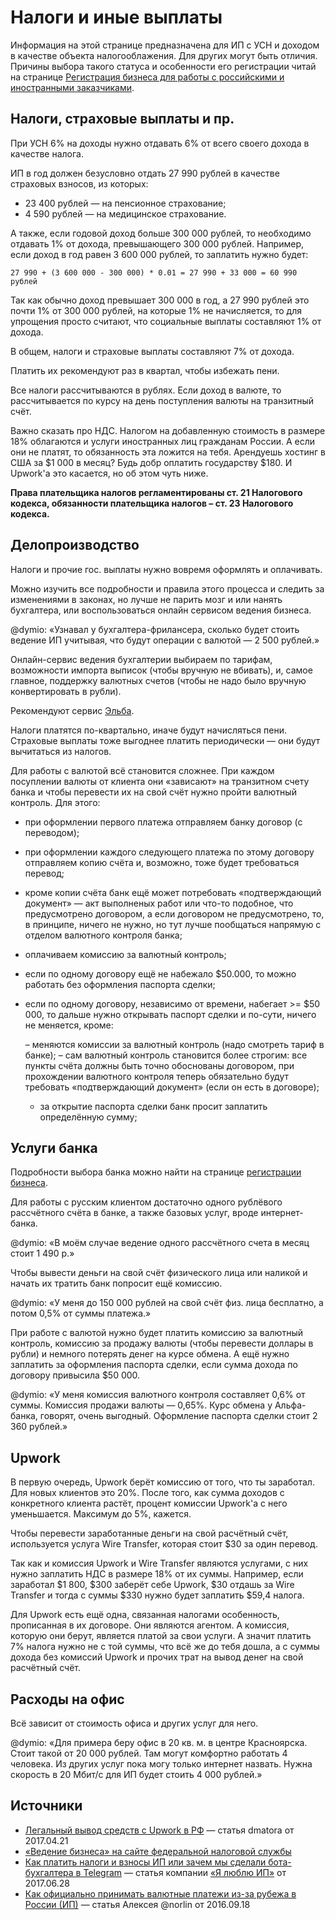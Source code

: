 Налоги и иные выплаты
=====================

Информация на этой странице предназначена для ИП с УСН и доходом в качестве
объекта налогооблажения. Для других могут быть отличия.
Причины выбора такого статуса и особенности его регистрации читай на странице
[Регистрация бизнеса для работы с российскими и иностранными заказчиками](business_registration.md).


Налоги, страховые выплаты и пр.
-------------------------------

При УСН 6% на доходы нужно отдавать 6% от всего своего дохода в качестве налога.

ИП в год должен безусловно отдать 27 990 рублей в качестве страховых взносов,
из которых:

* 23 400 рублей — на пенсионное страхование;
* 4 590 рублей — на медицинское страхование.

А также, если годовой доход больше 300 000 рублей, то необходимо отдавать 1%
от дохода, превышающего 300 000 рублей. Например, если доход в год равен
3 600 000 рублей, то заплатить нужно будет:

    27 990 + (3 600 000 - 300 000) * 0.01 = 27 990 + 33 000 = 60 990 рублей

Так как обычно доход превышает 300 000 в год, а 27 990 рублей это почти 1%
от 300 000 рублей, на которые 1% не начисляется, то для упрощения просто
считают, что социальные выплаты составляют 1% от дохода.

В общем, налоги и страховые выплаты составляют 7% от дохода.

Платить их рекомендуют раз в квартал, чтобы избежать пени.

Все налоги рассчитываются в рублях.
Если доход в валюте, то рассчитывается по курсу на день поступления валюты
на транзитный счёт.

Важно сказать про НДС. Налогом на добавленную стоимость в размере 18% облагаются
и услуги иностранных лиц гражданам России. А если они не платят, то обязанность
эта ложится на тебя. Арендуешь хостинг в США за $1 000 в месяц? Будь добр
оплатить государству $180. И Upwork'а это касается, но об этом чуть ниже.

__Права плательщика налогов регламентированы ст. 21 Налогового кодекса,
обязанности плательщика налогов – ст. 23 Налогового кодекса.__


Делопроизводство
----------------

Налоги и прочие гос. выплаты нужно вовремя оформлять и оплачивать.

Можно изучить все подробности и правила этого процесса и следить за изменениями
в законах, но лучше не парить мозг и или нанять бухгалтера, или воспользоваться
онлайн сервисом ведения бизнеса.

@dymio: «Узнавал у бухгалтера-фрилансера, сколько будет стоить ведение ИП
учитывая, что будут операции с валютой — 2 500 рублей.»

Онлайн-сервис ведения бухгалтерии выбираем по тарифам, возможности импорта
выписок (чтобы вручную не вбивать), и, самое главное, поддержку валютных счетов
(чтобы не надо было вручную конвертировать в рубли).

Рекомендуют сервис [Эльба](https://e-kontur.ru).

Налоги платятся по-квартально, иначе будут начисляться пени. Страховые выплаты
тоже выгоднее платить периодически — они будут вычитаться из налогов.

Для работы с валютой всё становится сложнее. При каждом посуплении валюты
от клиента они «зависают» на транзитном счету банка и чтобы перевести их
на свой счёт нужно пройти валютный контроль. Для этого:

- при оформлении первого платежа отправляем банку договор (с переводом);
- при оформлении каждого следующего платежа по этому договору отправляем копию
  счёта и, возможно, тоже будет требоваться перевод;
- кроме копии счёта банк ещё может потребовать «подтверждающий документ» — акт
  выполненых работ или что-то подобное, что предусмотрено договором, а если
  договором не предусмотрено, то, в принципе, ничего не нужно, но тут лучше
  пообщаться напрямую с отделом валютного контроля банка;
- оплачиваем комиссию за валютный контроль;
- если по одному договору ещё не набежало $50.000, то можно работать
  без оформления паспорта сделки;
- если по одному договору, независимо от времени, набегает >= $50 000, то дальше
  нужно открывать паспорт сделки и по-сути, ничего не меняется, кроме:

    – меняются комиссии за валютный контроль (надо смотреть тариф в банке);
    – сам валютный контроль становится более строгим: все пункты счёта должны
      быть точно обоснованы договором, при прохождении валютного контроля теперь
      обязательно будут требовать «подтверждающий документ» (если он есть
      в договоре);
    - за открытие паспорта сделки банк просит заплатить определённую сумму;


Услуги банка
------------

Подробности выбора банка можно найти на странице
[регистрации бизнеса](business_registration.md).

Для работы с русским клиентом достаточно одного рублёвого рассчётного счёта
в банке, а также базовых услуг, вроде интернет-банка.

@dymio: «В моём случае ведение одного рассчётного счета в месяц стоит 1 490 р.»

Чтобы вывести деньги на свой счёт физического лица или наликой и начать
их тратить банк попросит ещё комиссию.

@dymio: «У меня до 150 000 рублей на свой счёт физ. лица бесплатно, а потом
0,5% от суммы платежа.»

При работе с валютой нужно будет платить комиссию за валютный контроль,
комиссию за продажу валюты (чтобы перевести доллары в рубли) и немного потерять
денег на курсе обмена. А ещё нужно заплатить за оформления паспорта сделки,
если сумма дохода по договору привысила $50 000.

@dymio: «У меня комиссия валютного контроля составляет 0,6% от суммы. Комиссия
продажи валюты — 0,65%. Курс обмена у Альфа-банка, говорят, очень выгодный.
Оформление паспорта сделки стоит 2 360 рублей.»


Upwork
------

В первую очередь, Upwork берёт комиссию от того, что ты заработал.
Для новых клиентов это 20%. После того, как сумма доходов с конкретного клиента
растёт, процент комиссии Upwork'а с него уменьшается. Максимум до 5%, кажется.

Чтобы перевести заработанные деньги на свой расчётный счёт, используется
услуга Wire Transfer, которая стоит $30 за один перевод.

Так как и комиссия Upwork и Wire Transfer являются услугами, с них нужно
заплатить НДС в размере 18% от их суммы. Например, если заработал $1 800,
$300 заберёт себе Upwork, $30 отдашь за Wire Transfer и тогда с суммы $330
нужно будет заплатить $59,4 налога.

Для Upwork есть ещё одна, связанная налогами особенность, прописанная в их
договоре. Они являются агентом. А комиссия, которую они берут, является
платой за свои услуги. А значит платить 7% налога нужно не с той суммы, что
всё же до тебя дошла, а с суммы дохода без комиссий Upwork и прочих трат
на вывод денег на свой расчётный счёт.


Расходы на офис
---------------

Всё зависит от стоимость офиса и других услуг для него.

@dymio: «Для примера беру офис в 20 кв. м. в центре Красноярска. Стоит такой
от 20 000 рублей. Там могут комфортно работать 4 человека. Из других услуг
пока могу только интернет назвать. Нужна скорость в 20 Мбит/с для ИП будет
стоить 4 000 рублей.»


Источники
---------

* [Легальный вывод средств с Upwork в РФ](https://habrahabr.ru/post/327130/)
  — статья dmatora от 2017.04.21
* [«Ведение бизнеса» на сайте федеральной налоговой службы](https://www.nalog.ru/create_business/ip/in_progress/)
* [Как платить налоги и взносы ИП или зачем мы сделали бота-бухгалтера в Telegram](https://habrahabr.ru/company/iloveip/blog/331828/)
  — статья компании [«Я люблю ИП»](http://www.iloveip.ru) от 2017.06.28
* [Как официально принимать валютные платежи из-за рубежа в России (ИП)](https://habrahabr.ru/post/310300/)
  — статья Алексея @norlin от 2016.09.18